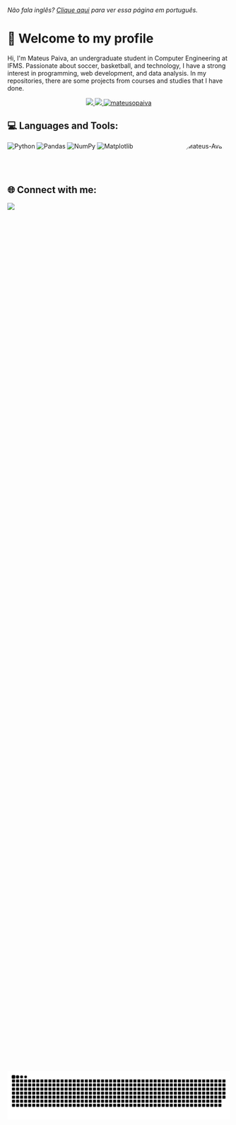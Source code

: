 <h6> Não fala inglês? <a href="https://github.com/mateusopaiva">Clique aqui</a> para ver essa página em português.</h6>

# 👋 Welcome to my profile
Hi, I'm Mateus Paiva, an undergraduate student in Computer Engineering at IFMS. Passionate about soccer, basketball, and technology, I have a strong interest in programming, web development, and data analysis. In my repositories, there are some projects from courses and studies that I have done.

 <div align="center">
  <a href="https://github.com/mateusopaiva">
   <img height="180em" src="https://github-readme-stats.vercel.app/api?username=mateusopaiva&show_icons=true&theme=dark"/>
   <img height="180em" src="https://github-readme-stats.vercel.app/api/top-langs/?username=mateusopaiva&langs_count=3&theme=dark"/>
   <img height="180em" src="https://github-readme-streak-stats.herokuapp.com/?user=mateusopaiva&theme=dark" alt="mateusopaiva" />
  </a>
</div>

## 💻 Languages and Tools:
<div style="display: inline_block">
  <img align="right" alt="Mateus-Avatar" height="150" style="border-radius:50px;" src= "https://user-images.githubusercontent.com/106707389/181863920-b65a78eb-75aa-418f-8798-7198542cfc66.png">

  ![Python](https://img.shields.io/badge/python-3670A0?style=for-the-badge&logo=python&logoColor=ffdd54)
  ![Pandas](https://img.shields.io/badge/pandas-%23150458.svg?style=for-the-badge&logo=pandas&logoColor=white)
  ![NumPy](https://img.shields.io/badge/numpy-%23013243.svg?style=for-the-badge&logo=numpy&logoColor=white)
  ![Matplotlib](https://img.shields.io/badge/Matplotlib-%23ffffff.svg?style=for-the-badge&logo=Matplotlib&logoColor=black)

 </div><br><br>
          
## 🌐 Connect with me:
<div>
  <a href="https://www.linkedin.com/in/mateusopaiva/" target="_blank"><img src="https://img.shields.io/badge/LinkedIn-0077B5?style=for-the-badge&logo=linkedin&logoColor=white" target="_blank"></a>
</div>

<div style="display: flex; justify-content: center; align-items: center; height: 100vh;">
  </picture>
   <source media="(prefers-color-scheme: dark)" srcset="https://raw.githubusercontent.com/mateusopaiva/mateusopaiva/output/github-contribution-grid-snake-dark.svg">
   <source media="(prefers-color-scheme: light)" srcset="https://raw.githubusercontent.com/mateusopaiva/mateusopaiva/output/github-contribution-grid-snake.svg">
   <img alt="github contribution grid snake animation" src="https://raw.githubusercontent.com/mateusopaiva/mateusopaiva/output/github-contribution-grid-snake.svg">
 </picture>
</div>
 
